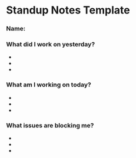# **Standup Notes Template**

### **Name:**

### **What did I work on yesterday?**

-
-
-

### **What am I working on today?**

-
-
-

### **What issues are blocking me?**

-
-
-
